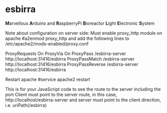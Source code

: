 esbirra
=======

**M**arvellous **A**rduino and **R**aspberryPi **B**ioreactor **L**ight **E**lectronic **S**ystem

Note about configuration on server side:
Must enable proxy_http module on apache
#a2enmod proxy_http
and add the following lines to /etc/apache2/mods-enabled/proxy.conf

ProxyRequests On
ProxyVia On
ProxyPass /esbirra-server http://localhost:31416/esbirra
ProxyPassMatch /esbirra-server http://localhost:31416/esbirra
ProxyPassReverse /esbirra-server http://localhost:31416/esbirra

Restart apache
#service apache2 restart

This is for your JavaScript code to see the route to the server including the port
Client must point to the server route, in this case, http://localhost/esbirra-server
and server must point to the client direction, i.e. uriPath(/esbirra)


